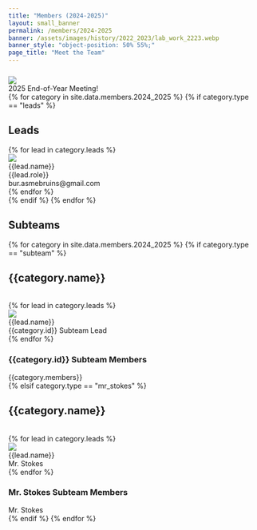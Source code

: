 ```yaml
---
title: "Members (2024-2025)"
layout: small_banner
permalink: /members/2024-2025
banner: /assets/images/history/2022_2023/lab_work_2223.webp
banner_style: "object-position: 50% 55%;"
page_title: "Meet the Team"
---
```


<div class="bur-members" markdown="0">
  <div class="bur-wide-container" style="padding-top:10px;">
    <div class="col-sm-8" style="display:block;margin:auto;">
        <img class="bur-photo home-photo" src="{{site.base_url}}/assets/images/history/2024_2025/team_photo_2425_cropped.webp" decoding="async">
        <div class="bur-caption">2025 End-of-Year Meeting!</div>
    </div>
  </div>

  <section class="bur-wide-container">
    {% for category in site.data.members.2024_2025 %}
        {% if category.type == "leads" %}
        <div class="row bur-subteam-row justify-content-center align-items-center">
            <h1>Leads</h1>
            {% for lead in category.leads %}
            <div class="col bur-profile">
                <img class="bur-lead-image" src="{{site.base_url}}/{% if lead.photo %}{{lead.photo}}{% else %}assets/images/members/blank_profile.webp{% endif %}" decoding="async">
                <div class="bur-lead-description">
                <div class="bur-lead-name">{{lead.name}}</div>
                <div class="bur-profile-role">{{lead.role}}</div>
                <div>bur.asmebruins@gmail.com</div>
                </div>
            </div>
            {% endfor %}
        </div>
        {% endif %}
    {% endfor %}
  </section>

  <section class="bur-wide-container">
    <div class="row bur-subteam-row">
        <h1>Subteams</h1>
    </div>
    {% for category in site.data.members.2024_2025 %}
        {% if category.type == "subteam" %}
        <div class="row bur-subteam-row">
            <h2>{{category.name}}</h2><br/>
            {% for lead in category.leads %}
            <div class="col-xl-4 bur-profile">
                <img class="bur-profile-image" src="{{site.base_url}}/{% if lead.photo %}{{lead.photo}}{% else %}assets/images/members/blank_profile.webp{% endif %}" loading="lazy" decoding="async">
                <div class="bur-lead-description">
                    <div class="bur-subteam-lead-name">{{lead.name}}</div>
                    <div class="bur-profile-role">{{category.id}} Subteam Lead</div>
                </div>      
            </div>
            {% endfor %}
            <div class="col">
                <h3>{{category.id}} Subteam Members</h3>
                <div class="bur-subteam-members">
                    {{category.members}}
                </div>
            </div>
        </div>
        {% elsif category.type == "mr_stokes" %}
        <div class="row bur-subteam-row">
            <h2>{{category.name}}</h2><br/>
            {% for lead in category.leads %}
            <div class="col bur-profile">
                <img class="bur-profile-image" src="{{site.base_url}}/{{lead.photo}}" loading="lazy" decoding="async">
                <div class="bur-lead-description">
                    <div class="bur-subteam-lead-name">{{lead.name}}</div>
                    <div class="bur-profile-role">Mr. Stokes</div>
                </div>
            </div>
            {% endfor %}
            <div class="col-sm-4">
                <h3>Mr. Stokes Subteam Members</h3>
                <div class="bur-subteam-members">
                    Mr. Stokes
                </div>
            </div>
        </div>
        {% endif %}
    {% endfor %}
  </section>
</div>
